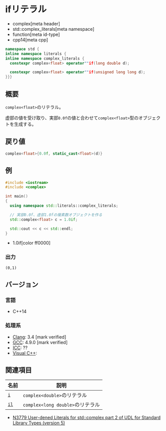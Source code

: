 # ifリテラル
* complex[meta header]
* std::complex_literals[meta namespace]
* function[meta id-type]
* cpp14[meta cpp]

```cpp
namespace std {
inline namespace literals {
inline namespace complex_literals {
  constexpr complex<float> operator""if(long double d);

  constexpr complex<float> operator""if(unsigned long long d);
}}}
```

## 概要
`complex<float>`のリテラル。

虚部の値を受け取り、実部`0.0f`の値と合わせて`complex<float>`型のオブジェクトを生成する。


## 戻り値
```cpp
complex<float>{0.0f, static_cast<float>(d)}
```


## 例
```cpp example
#include <iostream>
#include <complex>

int main()
{
  using namespace std::literals::complex_literals;

  // 実部0.0f、虚部1.0fの複素数オブジェクトを作る
  std::complex<float> c = 1.0if;

  std::cout << c << std::endl;
}
```
* 1.0if[color ff0000]

### 出力
```
(0,1)
```

## バージョン
### 言語
- C++14

### 処理系
- [Clang](/implementation.md#clang): 3.4 [mark verified]
- [GCC](/implementation.md#gcc): 4.9.0 [mark verified]
- [ICC](/implementation.md#icc): ??
- [Visual C++](/implementation.md#visual_cpp): 

## 関連項目

| 名前               | 説明                             |
|--------------------|----------------------------------|
| [`i`](op_i.md)   | `complex<double>`のリテラル       |
| [`il`](op_il.md) | `complex<long double>`のリテラル |

- [N3779 User-dened Literals for std::complex part 2 of UDL for Standard Library Types (version 5)](https://isocpp.org/files/papers/N3779.pdf)

